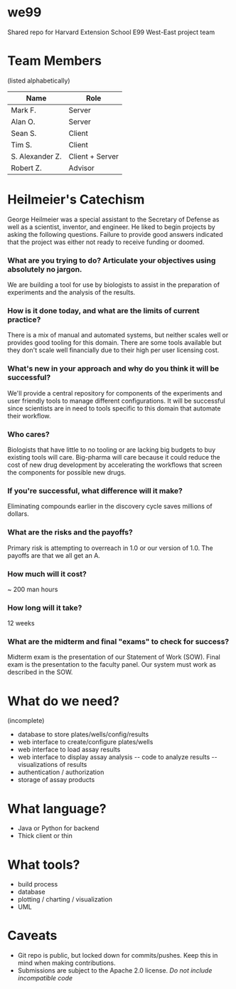 # we99
Shared repo for Harvard Extension School E99 West-East project team

# Team Members

(listed alphabetically)

Name            | Role
--------------- | -------------
Mark F.         | Server
Alan O.         | Server
Sean S.         | Client
Tim S.          | Client
S. Alexander Z. | Client + Server
Robert Z.       | Advisor

# Heilmeier's Catechism

George Heilmeier was a special assistant to the Secretary of Defense as well as a
scientist, inventor, and engineer. He liked to begin projects by asking the
following questions. Failure to provide good answers indicated that the
project was either not ready to receive funding or doomed.

### What are you trying to do? Articulate your objectives using absolutely no jargon.
We are building a tool for use by biologists to assist in the preparation of
experiments and the analysis of the results.
### How is it done today, and what are the limits of current practice?
There is a mix of manual and automated systems, but neither scales well or
provides good tooling for this domain. There are some tools available but they
don't scale well financially due to their high per user licensing cost.
### What's new in your approach and why do you think it will be successful?
We'll provide a central repository for components of the experiments and user
friendly tools to manage different configurations. It will be successful since
scientists are in need to tools specific to this domain that automate their
workflow.
### Who cares?
Biologists that have little to no tooling or are lacking big budgets to buy
existing tools will care. Big-pharma will care because it could reduce the cost
of new drug development by accelerating the workflows that screen the components
for possible new drugs.
### If you're successful, what difference will it make?
Eliminating compounds earlier in the discovery cycle saves millions of dollars.
### What are the risks and the payoffs?
Primary risk is attempting to overreach in 1.0 or our version of 1.0. The payoffs
are that we all get an A.
### How much will it cost?
~ 200 man hours
### How long will it take?
12 weeks
### What are the midterm and final "exams" to check for success?
Midterm exam is the presentation of our Statement of Work (SOW).
Final exam is the presentation to the faculty panel. Our system must work as
described in the SOW.

# What do we need?
(incomplete)
- database to store plates/wells/config/results
- web interface to create/configure plates/wells
- web interface to load assay results
- web interface to display assay analysis
-- code to analyze results
-- visualizations of results
- authentication / authorization
- storage of assay products

# What language?
- Java or Python for backend
- Thick client or thin

# What tools?
- build process
- database
- plotting / charting / visualization
- UML

# Caveats
- Git repo is public, but locked down for commits/pushes. Keep this in mind when making contributions.
- Submissions are subject to the Apache 2.0 license. *Do not include incompatible code*


